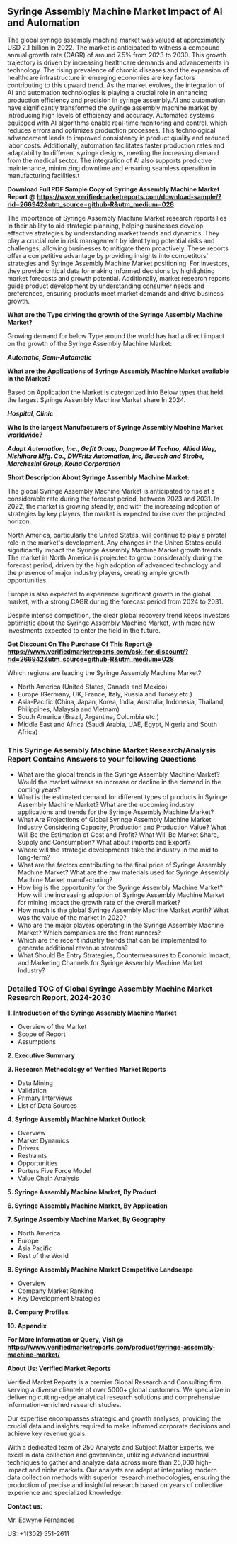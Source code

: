 <h2>Syringe Assembly Machine Market Impact of AI and Automation</h2>The global syringe assembly machine market was valued at approximately USD 2.1 billion in 2022. The market is anticipated to witness a compound annual growth rate (CAGR) of around 7.5% from 2023 to 2030. This growth trajectory is driven by increasing healthcare demands and advancements in technology. The rising prevalence of chronic diseases and the expansion of healthcare infrastructure in emerging economies are key factors contributing to this upward trend. As the market evolves, the integration of AI and automation technologies is playing a crucial role in enhancing production efficiency and precision in syringe assembly.AI and automation have significantly transformed the syringe assembly machine market by introducing high levels of efficiency and accuracy. Automated systems equipped with AI algorithms enable real-time monitoring and control, which reduces errors and optimizes production processes. This technological advancement leads to improved consistency in product quality and reduced labor costs. Additionally, automation facilitates faster production rates and adaptability to different syringe designs, meeting the increasing demand from the medical sector. The integration of AI also supports predictive maintenance, minimizing downtime and ensuring seamless operation in manufacturing facilities.t</p><p id="" class=""><strong>Download Full PDF Sample Copy of Syringe Assembly Machine Market Report @ <a href="https://www.verifiedmarketreports.com/download-sample/?rid=266942&utm_source=github-R&utm_medium=028" target="_blank">https://www.verifiedmarketreports.com/download-sample/?rid=266942&utm_source=github-R&utm_medium=028</a></strong></p><p>The importance of&nbsp;Syringe Assembly Machine Market research reports lies in their ability to aid strategic planning, helping businesses develop effective strategies by understanding market trends and dynamics. They play a crucial role in risk management by identifying potential risks and challenges, allowing businesses to mitigate them proactively. These reports offer a competitive advantage by providing insights into competitors' strategies and Syringe Assembly Machine Market positioning. For investors, they provide critical data for making informed decisions by highlighting market forecasts and growth potential. Additionally, market research reports guide product development by understanding consumer needs and preferences, ensuring products meet market demands and drive business growth.</p><p><strong>What are the&nbsp;Type driving the growth of the Syringe Assembly Machine Market?</strong></p><p id="" class="">Growing demand for below Type around the world has had a direct impact on the growth of the Syringe Assembly Machine Market:</p><em><strong>Automatic, Semi-Automatic</strong></em></p><strong>What are the&nbsp;Applications&nbsp;of Syringe Assembly Machine Market available in the Market?</strong></p><p id="" class="">Based on Application the Market is categorized into Below types that held the largest Syringe Assembly Machine Market share In 2024.</p><em><strong>Hospital, Clinic</strong></em></p><strong>Who is the largest Manufacturers of Syringe Assembly Machine Market worldwide?</strong></p><p><em><strong>Adapt Automation, Inc., Gefit Group, Dongwoo M Techno, Allied Way, Nishihara Mfg. Co., DWFritz Automation, Inc, Bausch and Strobe, Marchesini Group, Koina Corporation</strong></em></p><p id="" class=""><strong>Short Description About Syringe Assembly Machine Market:</strong></p><p>The global Syringe Assembly Machine Market is anticipated to rise at a considerable rate during the forecast period, between 2023 and 2031. In 2022, the market is growing steadily, and with the increasing adoption of strategies by key players, the market is expected to rise over the projected horizon.</p><p>North America, particularly the United States, will continue to play a pivotal role in the market's development. Any changes in the United States could significantly impact the Syringe Assembly Machine Market growth trends. The market in North America is projected to grow considerably during the forecast period, driven by the high adoption of advanced technology and the presence of major industry players, creating ample growth opportunities.</p><p>Europe is also expected to experience significant growth in the global market, with a strong CAGR during the forecast period from 2024 to 2031.</p><p>Despite intense competition, the clear global recovery trend keeps investors optimistic about the Syringe Assembly Machine Market, with more new investments expected to enter the field in the future.</p><p id="" class=""><strong>Get Discount On The Purchase Of This Report @ <a href="https://www.verifiedmarketreports.com/ask-for-discount/?rid=266942&utm_source=github-R&utm_medium=028" target="_blank">https://www.verifiedmarketreports.com/ask-for-discount/?rid=266942&utm_source=github-R&utm_medium=028</a></strong></p>Which regions are leading the Syringe Assembly Machine Market?</p><ul><li>North America (United States, Canada and Mexico)</li><li>Europe (Germany, UK, France, Italy, Russia and Turkey etc.)</li><li>Asia-Pacific (China, Japan, Korea, India, Australia, Indonesia, Thailand, Philippines, Malaysia and Vietnam)</li><li>South America (Brazil, Argentina, Columbia etc.)</li><li>Middle East and Africa (Saudi Arabia, UAE, Egypt, Nigeria and South Africa)</li></ul><h3 id="" class="">This Syringe Assembly Machine Market Research/Analysis Report Contains Answers to your following Questions</h3><ul><li>What are the global trends in the Syringe Assembly Machine Market? Would the market witness an increase or decline in the demand in the coming years?</li><li>What is the estimated demand for different types of products in Syringe Assembly Machine Market? What are the upcoming industry applications and trends for the Syringe Assembly Machine Market?</li><li>What Are Projections of Global Syringe Assembly Machine Market Industry Considering Capacity, Production and Production Value? What Will Be the Estimation of Cost and Profit? What Will Be Market Share, Supply and Consumption? What about imports and Export?</li><li>Where will the strategic developments take the industry in the mid to long-term?</li><li>What are the factors contributing to the final price of Syringe Assembly Machine Market? What are the raw materials used for Syringe Assembly Machine Market manufacturing?</li><li>How big is the opportunity for the Syringe Assembly Machine Market? How will the increasing adoption of Syringe Assembly Machine Market for mining impact the growth rate of the overall market?</li><li>How much is the global Syringe Assembly Machine Market worth? What was the value of the market In 2020?</li><li>Who are the major players operating in the Syringe Assembly Machine Market? Which companies are the front runners?</li><li>Which are the recent industry trends that can be implemented to generate additional revenue streams?</li><li>What Should Be Entry Strategies, Countermeasures to Economic Impact, and Marketing Channels for Syringe Assembly Machine Market Industry?</li></ul><h3 id="" class="">Detailed TOC of Global Syringe Assembly Machine Market Research Report, 2024-2030</h3><p id="" class=""><strong>1. Introduction of the Syringe Assembly Machine Market</strong></p><ul><li>Overview of the Market</li><li>Scope of Report</li><li>Assumptions</li></ul><p id="" class=""><strong>2. Executive Summary</strong></p><p id="" class=""><strong>3. Research Methodology of Verified Market Reports</strong></p><ul><li>Data Mining</li><li>Validation</li><li>Primary Interviews</li><li>List of Data Sources</li></ul><p id="" class=""><strong>4. Syringe Assembly Machine Market Outlook</strong></p><ul><li>Overview</li><li>Market Dynamics</li><li>Drivers</li><li>Restraints</li><li>Opportunities</li><li>Porters Five Force Model</li><li>Value Chain Analysis</li></ul><p id="" class=""><strong>5. Syringe Assembly Machine Market, By Product</strong></p><p id="" class=""><strong>6. Syringe Assembly Machine Market, By Application</strong></p><p id="" class=""><strong>7. Syringe Assembly Machine Market, By Geography</strong></p><ul><li>North America</li><li>Europe</li><li>Asia Pacific</li><li>Rest of the World</li></ul><p id="" class=""><strong>8. Syringe Assembly Machine Market Competitive Landscape</strong></p><ul><li>Overview</li><li>Company Market Ranking</li><li>Key Development Strategies</li></ul><p id="" class=""><strong>9. Company Profiles</strong></p><p id="" class=""><strong>10. Appendix</strong></p><p id="" class=""><strong>For More Information or Query, Visit @ <a href="https://www.verifiedmarketreports.com/product/syringe-assembly-machine-market/" target="_blank">https://www.verifiedmarketreports.com/product/syringe-assembly-machine-market/</a></strong></p><p id="" class=""><strong>About Us: Verified Market Reports</strong></p><p id="" class="">Verified Market Reports is a premier Global Research and Consulting firm serving a diverse clientele of over 5000+ global customers. We specialize in delivering cutting-edge analytical research solutions and comprehensive information-enriched research studies.</p><p id="" class="">Our expertise encompasses strategic and growth analyses, providing the crucial data and insights required to make informed corporate decisions and achieve key revenue goals.</p><p id="" class="">With a dedicated team of 250 Analysts and Subject Matter Experts, we excel in data collection and governance, utilizing advanced industrial techniques to gather and analyze data across more than 25,000 high-impact and niche markets. Our analysts are adept at integrating modern data collection methods with superior research methodologies, ensuring the production of precise and insightful research based on years of collective experience and specialized knowledge.</p><p id="" class=""><strong>Contact us:</strong></p><p id="" class="">Mr. Edwyne Fernandes</p><p id="" class="">US: +1(302) 551-2611</p>